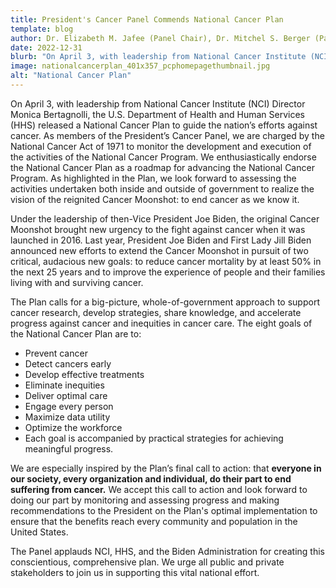 ```yaml
---
title: President's Cancer Panel Commends National Cancer Plan
template: blog
author: Dr. Elizabeth M. Jafee (Panel Chair), Dr. Mitchel S. Berger (Panel Member), Dr. Carol L. Brown (Panel Member)
date: 2022-12-31
blurb: "On April 3, with leadership from National Cancer Institute (NCI) Director Monica Bertagnolli, the U.S. Department of Health and Human Services (HHS) released a National Cancer Plan to guide the nation’s efforts against cancer."
image: nationalcancerplan_401x357_pcphomepagethumbnail.jpg
alt: "National Cancer Plan"
---
```

On April 3, with leadership from National Cancer Institute (NCI) Director Monica Bertagnolli, the U.S. Department of Health and Human Services (HHS) released a National Cancer Plan to guide the nation’s efforts against cancer. As members of the President’s Cancer Panel, we are charged by the National Cancer Act of 1971 to monitor the development and execution of the activities of the National Cancer Program. We enthusiastically endorse the National Cancer Plan as a roadmap for advancing the National Cancer Program. As highlighted in the Plan, we look forward to assessing the activities undertaken both inside and outside of government to realize the vision of the reignited Cancer Moonshot: to end cancer as we know it.

<div>
<image-with-class
	className="float-right"
	imagewidth="40%"
	src="nationalcancerplan_401x357_pcphomepagethumbnail.jpg"
	alt="National Cancer Plan">
</image-with-class>
</div>

Under the leadership of then-Vice President Joe Biden, the original Cancer Moonshot brought new urgency to the fight against cancer when it was launched in 2016. Last year, President Joe Biden and First Lady Jill Biden announced new efforts to extend the Cancer Moonshot in pursuit of two critical, audacious new goals: to reduce cancer mortality by at least 50% in the next 25 years and to improve the experience of people and their families living with and surviving cancer.

The Plan calls for a big-picture, whole-of-government approach to support cancer research, develop strategies, share knowledge, and accelerate progress against cancer and inequities in cancer care. The eight goals of the National Cancer Plan are to:

- Prevent cancer
- Detect cancers early
- Develop effective treatments
- Eliminate inequities
- Deliver optimal care
- Engage every person
- Maximize data utility
- Optimize the workforce
- Each goal is accompanied by practical strategies for achieving meaningful progress.

We are especially inspired by the Plan’s final call to action: that **everyone in our society, every organization and individual, do their part to end suffering from cancer.** We accept this call to action and look forward to doing our part by monitoring and assessing progress and making recommendations to the President on the Plan's optimal implementation to ensure that the benefits reach every community and population in the United States.

The Panel applauds NCI, HHS, and the Biden Administration for creating this conscientious, comprehensive plan. We urge all public and private stakeholders to join us in supporting this vital national effort.
